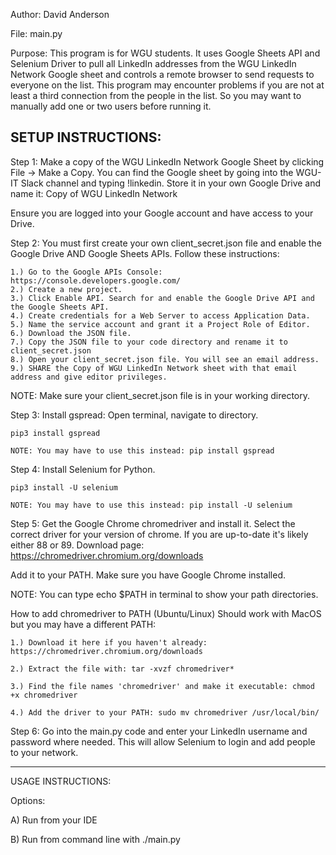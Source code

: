 Author: David Anderson

File: main.py

Purpose: This program is for WGU students. It uses Google Sheets API and Selenium Driver to
pull all LinkedIn addresses from the WGU LinkedIn Network Google sheet and controls a remote browser to
send requests to everyone on the list. This program may encounter problems if you are not at least a third connection
from the people in the list. So you may want to manually add one or two users before running it.

SETUP INSTRUCTIONS:
------------------------------------------------------------------------------------------------------------------------
Step 1: Make a copy of the WGU LinkedIn Network Google Sheet by clicking File -> Make a Copy. You can find the Google
sheet by going into the WGU-IT Slack channel and typing !linkedin. Store it in your own Google Drive and name it: Copy of WGU LinkedIn Network

Ensure you are logged into your Google account and have access to your Drive.

Step 2: You must first create your own client_secret.json file and enable the Google Drive AND Google Sheets APIs.
Follow these instructions:
    
    1.) Go to the Google APIs Console: https://console.developers.google.com/
    2.) Create a new project.
    3.) Click Enable API. Search for and enable the Google Drive API and the Google Sheets API.
    4.) Create credentials for a Web Server to access Application Data.
    5.) Name the service account and grant it a Project Role of Editor.
    6.) Download the JSON file.
    7.) Copy the JSON file to your code directory and rename it to client_secret.json
    8.) Open your client_secret.json file. You will see an email address. 
    9.) SHARE the Copy of WGU LinkedIn Network sheet with that email address and give editor privileges.


NOTE: Make sure your client_secret.json file is in your working directory.

Step 3: Install gspread: Open terminal, navigate to directory.

    pip3 install gspread
    
    NOTE: You may have to use this instead: pip install gspread

Step 4: Install Selenium for Python.
 
    pip3 install -U selenium
    
    NOTE: You may have to use this instead: pip install -U selenium

Step 5: Get the Google Chrome chromedriver and install it.  Select the correct driver for your version
of chrome. If you are up-to-date it's likely either 88 or 89. Download page: https://chromedriver.chromium.org/downloads

Add it to your PATH. Make sure you have Google Chrome installed. 

NOTE: You can type echo $PATH in terminal to show your path directories.

How to add chromedriver to PATH (Ubuntu/Linux) Should work with MacOS but you may have a different PATH:

    1.) Download it here if you haven't already: https://chromedriver.chromium.org/downloads

    2.) Extract the file with: tar -xvzf chromedriver*

    3.) Find the file names 'chromedriver' and make it executable: chmod +x chromedriver

    4.) Add the driver to your PATH: sudo mv chromedriver /usr/local/bin/



Step 6: Go into the main.py code and enter your LinkedIn username and password where needed.
This will allow Selenium to login and add people to your network.

------------------------------------------------------------------------------------------------------------------------
USAGE INSTRUCTIONS:

Options:

A) Run from your IDE

B) Run from command line with ./main.py
